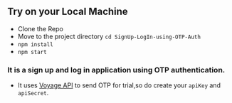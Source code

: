 ## Try on your Local Machine 
- Clone the Repo
- Move to the project directory `cd SignUp-LogIn-using-OTP-Auth`
- `npm install`
- `npm start`

### It is a sign up and log in application using OTP authentication.
 - It uses [Voyage API](https://www.voyageone.com/docs/api/index.html) to send OTP for trial,so do create your `apiKey` and `apiSecret`.
